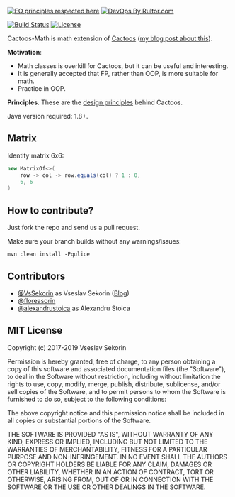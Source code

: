 [![EO principles respected here](http://www.elegantobjects.org/badge.svg)](http://www.elegantobjects.org)
[![DevOps By Rultor.com](http://www.rultor.com/b/VsSekorin/cactoos-math)](http://www.rultor.com/p/VsSekorin/cactoos-math)

[![Build Status](https://travis-ci.org/VsSekorin/cactoos-math.svg?branch=master)](https://travis-ci.org/VsSekorin/cactoos-math)
[![License](https://img.shields.io/badge/license-MIT-green.svg)](https://github.com/VsSekorin/cactoos-math/blob/master/LICENSE.txt)

Cactoos-Math is math extension of [Cactoos](https://github.com/yegor256/cactoos) ([my blog post about this](http://vssekorin.com/post/cactoos/)).

**Motivation**:

- Math classes is overkill for Cactoos, but it can be useful and interesting.
- It is generally accepted that FP, rather than OOP, is more suitable for math.
- Practice in OOP.

**Principles**.
These are the [design principles](http://www.elegantobjects.org#principles) behind Cactoos.

Java version required: 1.8+.

## Matrix

Identity matrix 6x6:

```java
new MatrixOf<>(
    row -> col -> row.equals(col) ? 1 : 0,
    6, 6
)
```

## How to contribute?

Just fork the repo and send us a pull request.

Make sure your branch builds without any warnings/issues:

```
mvn clean install -Pqulice
```

## Contributors

  - [@VsSekorin](https://github.com/VsSekorin) as Vseslav Sekorin ([Blog](http://vssekorin.com))
  - [@floreasorin](https://github.com/floreasorin)
  - [@alexandrustoica](https://github.com/alexandrustoica) as Alexandru Stoica

## MIT License

Copyright (c) 2017-2019 Vseslav Sekorin

Permission is hereby granted, free of charge, to any person obtaining a copy
of this software and associated documentation files (the "Software"), to deal
in the Software without restriction, including without limitation the rights
to use, copy, modify, merge, publish, distribute, sublicense, and/or sell
copies of the Software, and to permit persons to whom the Software is
furnished to do so, subject to the following conditions:

The above copyright notice and this permission notice shall be included in all
copies or substantial portions of the Software.

THE SOFTWARE IS PROVIDED "AS IS", WITHOUT WARRANTY OF ANY KIND, EXPRESS OR
IMPLIED, INCLUDING BUT NOT LIMITED TO THE WARRANTIES OF MERCHANTABILITY,
FITNESS FOR A PARTICULAR PURPOSE AND NON-INFRINGEMENT. IN NO EVENT SHALL THE
AUTHORS OR COPYRIGHT HOLDERS BE LIABLE FOR ANY CLAIM, DAMAGES OR OTHER
LIABILITY, WHETHER IN AN ACTION OF CONTRACT, TORT OR OTHERWISE, ARISING FROM,
OUT OF OR IN CONNECTION WITH THE SOFTWARE OR THE USE OR OTHER DEALINGS IN THE
SOFTWARE.

